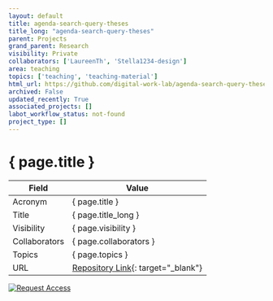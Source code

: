 ```yaml
---
layout: default
title: agenda-search-query-theses
title_long: "agenda-search-query-theses"
parent: Projects
grand_parent: Research
visibility: Private
collaborators: ['LaureenTh', 'Stella1234-design']
area: teaching
topics: ['teaching', 'teaching-material']
html_url: https://github.com/digital-work-lab/agenda-search-query-theses
archived: False
updated_recently: True
associated_projects: []
labot_workflow_status: not-found
project_type: []
---
```


# { page.title }

Field               | Value
------------------- | ----------------------------------
Acronym             | { page.title }
Title               | { page.title_long }
Visibility          | { page.visibility }
Collaborators       | { page.collaborators }
Topics              | { page.topics }
URL                 | [Repository Link](https://github.com/digital-work-lab/agenda-search-query-theses){: target="_blank"}

[![Request Access](https://img.shields.io/badge/Request-Access-blue?style=for-the-badge)](https://github.com/digital-work-lab/agenda-search-query-theses/issues/new?assignees=geritwagner&labels=access+request&template=request-repo-access.md&title=%5BAccess+Request%5D+Request+for+access+to+repository)

